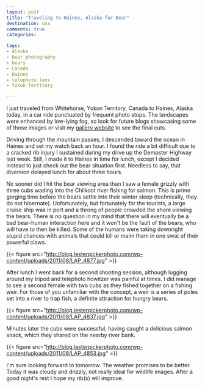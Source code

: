 ```yaml
---
layout: post
title: "Traveling to Haines, Alaska for Bear"
destination: usa
comments: true
categories:

tags:
- Alaska
- bear photography
- bears
- Canada
- Haines
- telephoto lens
- Yukon Territory

---
```

I just traveled from Whitehorse, Yukon Territory, Canada to Haines, Alaska</a> today, in a car ride punctuated by frequent photo stops. The landscapes were enhanced by low-lying fog, so look for future blogs showcasing some of those images or visit my <a href="http://www.lesterpickerphoto.com">gallery website</a> to see the final cuts.

Driving through the mountain passes, I descended toward the ocean in Haines and set my watch back an hour. I found the ride a bit difficult due to a cracked rib injury I sustained during my drive up the Dempster Highway last week. Still, I made it to Haines in time for lunch, except I decided instead to just check out the bear situation first. Needless to say, that diversion delayed lunch for about three hours.

No sooner did I hit the bear viewing area than I saw a female grizzly with three cubs wading into the Chilkoot river fishing for salmon. This is prime gorging time before the bears settle into their winter sleep (technically, they do not hibernate). Unfortunately, but fortunately for the tourists, a large cruise ship was in port and a throng of people crowded the shore viewing the bears. There is no question in my mind that there will eventually be a bad bear-human interaction here and it won't be the fault of the bears, who will have to then be killed. Some of the humans were taking downright stupid chances with animals that could kill or maim them in one swat of their powerful claws.

{{< figure src="http://blog.lesterpickerphoto.com/wp-content/uploads/2011/08/LAP_4877.jpg" >}}

After lunch I went back for a second shooting session, although lugging around my tripod and telephoto howitzer was painful at times. I did manage to see a second female with two cubs as they fished together on a fishing weir. For those of you unfamiliar with the concept, a weir is a series of poles set into a river to trap fish, a definite attraction for hungry bears.

{{< figure src="http://blog.lesterpickerphoto.com/wp-content/uploads/2011/08/LAP_4837.jpg" >}}

Minutes later the cubs were successful, having caught a delicious salmon snack, which they shared on the nearby river bank.

{{< figure src="http://blog.lesterpickerphoto.com/wp-content/uploads/2011/08/LAP_4853.jpg" >}}

I'm sure looking forward to tomorrow. The weather promises to be better. Today it was cloudy and drizzly, not really ideal for wildlife images. After a good night's rest I hope my rib(s) will improve.